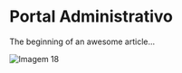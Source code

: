 # Portal Administrativo

The beginning of an awesome article...

![Imagem 18](../images/imagem_18.png)